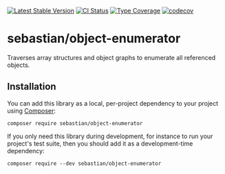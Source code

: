 [![Latest Stable Version](https://poser.pugx.org/sebastian/object-enumerator/v/stable.png)](https://packagist.org/packages/sebastian/object-enumerator)
[![CI Status](https://github.com/sebastianbergmann/object-enumerator/workflows/CI/badge.svg)](https://github.com/sebastianbergmann/object-enumerator/actions)
[![Type Coverage](https://shepherd.dev/github/sebastianbergmann/object-enumerator/coverage.svg)](https://shepherd.dev/github/sebastianbergmann/object-enumerator)
[![codecov](https://codecov.io/gh/sebastianbergmann/object-enumerator/branch/main/graph/badge.svg)](https://codecov.io/gh/sebastianbergmann/object-enumerator)

# sebastian/object-enumerator

Traverses array structures and object graphs to enumerate all referenced objects.

## Installation

You can add this library as a local, per-project dependency to your project using [Composer](https://getcomposer.org/):

```
composer require sebastian/object-enumerator
```

If you only need this library during development, for instance to run your project's test suite, then you should add it
as a development-time dependency:

```
composer require --dev sebastian/object-enumerator
```
